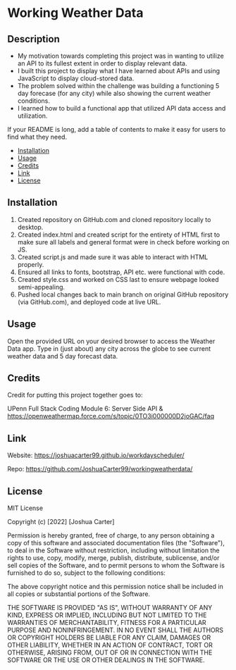 # Working Weather Data

## Description

- My motivation towards completing this project was in wanting to utilize an API to its fullest extent in order to display relevant data.
- I built this project to display what I have learned about APIs and using JavaScript to display cloud-stored data.
- The problem solved within the challenge was building a functioning 5 day forecase (for any city) while also showing the current weather conditions.
- I learned how to build a functional app that utilized API data access and utilization.

If your README is long, add a table of contents to make it easy for users to find what they need.

- [Installation](#installation)
- [Usage](#usage)
- [Credits](#credits)
- [Link](#link)
- [License](#license)

## Installation

1. Created repository on GitHub.com and cloned repository locally to desktop.
2. Created index.html and created script for the entirety of HTML first to make sure all labels and general format were in check before working on JS.
3. Created script.js and made sure it was able to interact with HTML properly.
4. Ensured all links to fonts, bootstrap, API etc. were functional with code.
5. Created style.css and worked on CSS last to ensure webpage looked semi-appealing.
6. Pushed local changes back to main branch on original GitHub repository (via GitHub.com), and deployed code at live URL.


## Usage

Open the provided URL on your desired browser to access the Weather Data app. Type in (just about) any city across the globe to see current weather data and 5 day forecast data. 

## Credits

Credit for putting this project together goes to:

UPenn Full Stack Coding Module 6: Server Side API
& 
https://openweathermap.force.com/s/topic/0TO3i000000D2joGAC/faq

## Link
Website: 
https://joshuacarter99.github.io/workdayscheduler/

Repo: 
https://github.com/JoshuaCarter99/workingweatherdata/

## License

MIT License

Copyright (c) [2022] [Joshua Carter]

Permission is hereby granted, free of charge, to any person obtaining a copy
of this software and associated documentation files (the "Software"), to deal
in the Software without restriction, including without limitation the rights
to use, copy, modify, merge, publish, distribute, sublicense, and/or sell
copies of the Software, and to permit persons to whom the Software is
furnished to do so, subject to the following conditions:

The above copyright notice and this permission notice shall be included in all
copies or substantial portions of the Software.

THE SOFTWARE IS PROVIDED "AS IS", WITHOUT WARRANTY OF ANY KIND, EXPRESS OR
IMPLIED, INCLUDING BUT NOT LIMITED TO THE WARRANTIES OF MERCHANTABILITY,
FITNESS FOR A PARTICULAR PURPOSE AND NONINFRINGEMENT. IN NO EVENT SHALL THE
AUTHORS OR COPYRIGHT HOLDERS BE LIABLE FOR ANY CLAIM, DAMAGES OR OTHER
LIABILITY, WHETHER IN AN ACTION OF CONTRACT, TORT OR OTHERWISE, ARISING FROM,
OUT OF OR IN CONNECTION WITH THE SOFTWARE OR THE USE OR OTHER DEALINGS IN THE
SOFTWARE.
